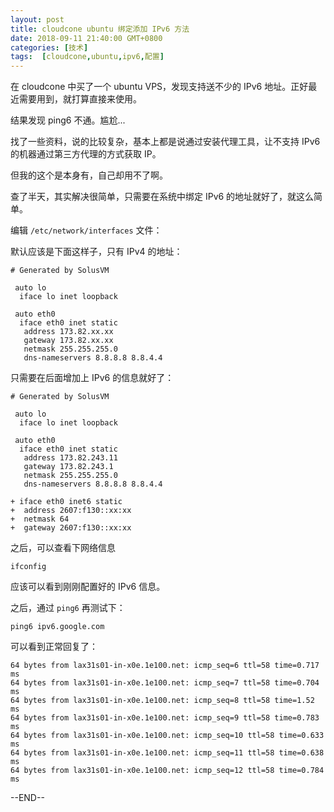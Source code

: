 ```yaml
---
layout: post
title: cloudcone ubuntu 绑定添加 IPv6 方法
date: 2018-09-11 21:40:00 GMT+0800
categories: [技术]
tags:  [cloudcone,ubuntu,ipv6,配置]
---
```


在 cloudcone 中买了一个 ubuntu VPS，发现支持送不少的 IPv6 地址。正好最近需要用到，就打算直接来使用。

结果发现 ping6 不通。尴尬...

<!-- more -->

找了一些资料，说的比较复杂，基本上都是说通过安装代理工具，让不支持 IPv6 的机器通过第三方代理的方式获取 IP。

但我的这个是本身有，自己却用不了啊。

查了半天，其实解决很简单，只需要在系统中绑定 IPv6 的地址就好了，就这么简单。

编辑 `/etc/network/interfaces` 文件：

默认应该是下面这样子，只有 IPv4 的地址：

```
# Generated by SolusVM

 auto lo
  iface lo inet loopback

 auto eth0
  iface eth0 inet static
   address 173.82.xx.xx
   gateway 173.82.xx.xx
   netmask 255.255.255.0
   dns-nameservers 8.8.8.8 8.8.4.4
```

只需要在后面增加上 IPv6 的信息就好了：

```
# Generated by SolusVM

 auto lo
  iface lo inet loopback

 auto eth0
  iface eth0 inet static
   address 173.82.243.11
   gateway 173.82.243.1
   netmask 255.255.255.0
   dns-nameservers 8.8.8.8 8.8.4.4

+ iface eth0 inet6 static
+  address 2607:f130::xx:xx
+  netmask 64
+  gateway 2607:f130::xx:xx
```

之后，可以查看下网络信息

```
ifconfig
```

应该可以看到刚刚配置好的 IPv6 信息。

之后，通过 `ping6` 再测试下：

```
ping6 ipv6.google.com
```

可以看到正常回复了：

```
64 bytes from lax31s01-in-x0e.1e100.net: icmp_seq=6 ttl=58 time=0.717 ms
64 bytes from lax31s01-in-x0e.1e100.net: icmp_seq=7 ttl=58 time=0.704 ms
64 bytes from lax31s01-in-x0e.1e100.net: icmp_seq=8 ttl=58 time=1.52 ms
64 bytes from lax31s01-in-x0e.1e100.net: icmp_seq=9 ttl=58 time=0.783 ms
64 bytes from lax31s01-in-x0e.1e100.net: icmp_seq=10 ttl=58 time=0.633 ms
64 bytes from lax31s01-in-x0e.1e100.net: icmp_seq=11 ttl=58 time=0.638 ms
64 bytes from lax31s01-in-x0e.1e100.net: icmp_seq=12 ttl=58 time=0.784 ms
```

--END--
